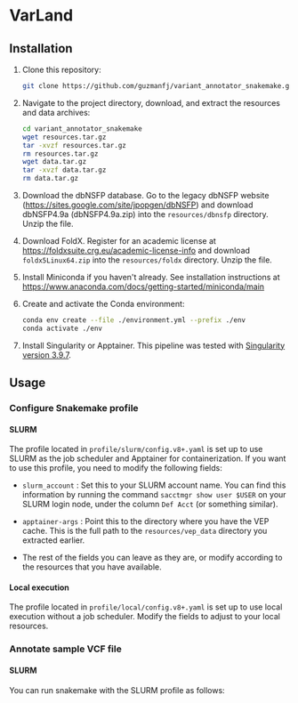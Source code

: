 # VarLand

## Installation

1. Clone this repository:
   ```bash
   git clone https://github.com/guzmanfj/variant_annotator_snakemake.git
   ```

2. Navigate to the project directory, download, and extract the resources and data archives:
   ```bash
   cd variant_annotator_snakemake
   wget resources.tar.gz
   tar -xvzf resources.tar.gz
   rm resources.tar.gz
   wget data.tar.gz
   tar -xvzf data.tar.gz
   rm data.tar.gz
   ```

3. Download the dbNSFP database. Go to the legacy dbNSFP website (https://sites.google.com/site/jpopgen/dbNSFP) and download dbNSFP4.9a (dbNSFP4.9a.zip) into the `resources/dbnsfp` directory. Unzip the file.

4. Download FoldX. Register for an academic license at https://foldxsuite.crg.eu/academic-license-info and download `foldx5Linux64.zip` into the `resources/foldx` directory. Unzip the file.

5. Install Miniconda if you haven't already. See installation instructions at https://www.anaconda.com/docs/getting-started/miniconda/main

6. Create and activate the Conda environment:
   ```bash
   conda env create --file ./environment.yml --prefix ./env
   conda activate ./env
   ```

7. Install Singularity or Apptainer. This pipeline was tested with [Singularity version 3.9.7](https://docs.sylabs.io/guides/3.9/user-guide/quick_start.html).

## Usage

### Configure Snakemake profile

#### SLURM

The profile located in `profile/slurm/config.v8+.yaml` is set up to use SLURM as the job scheduler and Apptainer for containerization. If you want to use this profile, you need to modify the following fields:

- `slurm_account` : Set this to your SLURM account name. You can find this information by running the command `sacctmgr show user $USER` on your SLURM login node, under the column `Def Acct` (or something similar).

- `apptainer-args` : Point this to the directory where you have the VEP cache. This is the full path to the `resources/vep_data` directory you extracted earlier.

- The rest of the fields you can leave as they are, or modify according to the resources that you have available.

#### Local execution

The profile located in `profile/local/config.v8+.yaml` is set up to use local execution without a job scheduler. Modify the fields to adjust to your local resources.

### Annotate sample VCF file

#### SLURM

You can run snakemake with the SLURM profile as follows: